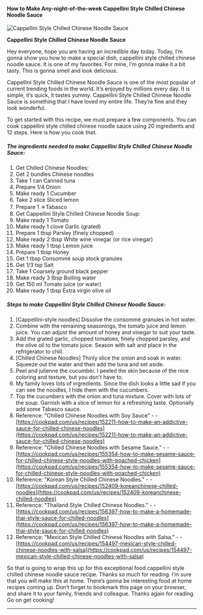             

#### How to Make Any-night-of-the-week Cappellini Style Chilled Chinese Noodle Sauce

![Cappellini Style Chilled Chinese Noodle Sauce](https://img-global.cpcdn.com/recipes/6561724875407360/751x532cq70/cappellini-style-chilled-chinese-noodle-sauce-recipe-main-photo.jpg)

**Cappellini Style Chilled Chinese Noodle Sauce**

Hey everyone, hope you are having an incredible day today. Today, I’m gonna show you how to make a special dish, cappellini style chilled chinese noodle sauce. It is one of my favorites. For mine, I’m gonna make it a bit tasty. This is gonna smell and look delicious.

Cappellini Style Chilled Chinese Noodle Sauce is one of the most popular of current trending foods in the world. It’s enjoyed by millions every day. It is simple, it’s quick, it tastes yummy. Cappellini Style Chilled Chinese Noodle Sauce is something that I have loved my entire life. They’re fine and they look wonderful.

To get started with this recipe, we must prepare a few components. You can cook cappellini style chilled chinese noodle sauce using 20 ingredients and 12 steps. Here is how you cook that.

##### The ingredients needed to make Cappellini Style Chilled Chinese Noodle Sauce:

1.  Get Chilled Chinese Noodles:
2.  Get 2 bundles Chinese noodles
3.  Take 1 can Canned tuna
4.  Prepare 1/4 Onion
5.  Make ready 1 Cucumber
6.  Take 2 slice Sliced lemon
7.  Prepare 1 ＊Tabasco
8.  Get Cappellini Style Chilled Chinese Noodle Soup:
9.  Make ready 1 Tomato
10.  Make ready 1 clove Garlic (grated)
11.  Prepare 1 tbsp Parsley (finely chopped)
12.  Make ready 2 tbsp White wine vinegar (or rice vinegar)
13.  Make ready 1 tbsp Lemon juice
14.  Prepare 1 tbsp Honey
15.  Get 1 tbsp Consommé soup stock granules
16.  Get 1/3 tsp Salt
17.  Take 1 Coarsely ground black pepper
18.  Make ready 3 tbsp Boiling water
19.  Get 150 ml Tomato juice (or water)
20.  Make ready 1 tbsp Extra virgin olive oil

##### Steps to make Cappellini Style Chilled Chinese Noodle Sauce:

1.  \[Cappellini-style noodles\] Dissolve the consommé granules in hot water.
2.  Combine with the remaining seasonings, the tomato juice and lemon juice. You can adjust the amount of honey and vinegar to suit your taste.
3.  Add the grated garlic, chopped tomatoes, finely chopped parsley, and the olive oil to the tomato juice. Season with salt and place in the refrigerator to chill.
4.  \[Chilled Chinese Noodles\] Thinly slice the onion and soak in water. Squeeze out the water and then add the tuna and set aside.
5.  Peel and julienne the cucumber. I peeled the skin because of the nice coloring and texture, but you don't have to.
6.  My family loves lots of ingredients. Since the dish looks a little sad if you can see the noodles, I hide them with the cucumbers.
7.  Top the cucumbers with the onion and tuna mixture. Cover with lots of the soup. Garnish with a slice of lemon for a refreshing taste. Optionally add some Tabasco sauce.
8.  Reference: "Chilled Chinese Noodles with Soy Sauce" - - [https://cookpad.com/us/recipes/152211-how-to-make-an-addictive-sauce-for-chilled-chinese-noodles](https://cookpad.com/us/recipes/152211-how-to-make-an-addictive-sauce-for-chilled-chinese-noodles)
9.  Reference: "Chilled Chinese Noodles with Sesame Sauce." - - [https://cookpad.com/us/recipes/155354-how-to-make-sesame-sauce-for-chilled-chinese-style-noodles-with-poached-chicken](https://cookpad.com/us/recipes/155354-how-to-make-sesame-sauce-for-chilled-chinese-style-noodles-with-poached-chicken)
10.  Reference: "Korean Style Chilled Chinese Noodles." - - [https://cookpad.com/us/recipes/152409-koreanchinese-chilled-noodles](https://cookpad.com/us/recipes/152409-koreanchinese-chilled-noodles)
11.  Reference: "Thailand Style Chilled Chinese Noodles." - - [https://cookpad.com/us/recipes/156397-how-to-make-a-homemade-thai-style-sauce-for-chilled-noodles](https://cookpad.com/us/recipes/156397-how-to-make-a-homemade-thai-style-sauce-for-chilled-noodles)
12.  Reference: "Mexican Style Chilled Chinese Noodles with Salsa." - - [https://cookpad.com/us/recipes/154497-mexican-style-chilled-chinese-noodles-with-salsa](https://cookpad.com/us/recipes/154497-mexican-style-chilled-chinese-noodles-with-salsa)

So that is going to wrap this up for this exceptional food cappellini style chilled chinese noodle sauce recipe. Thanks so much for reading. I’m sure that you will make this at home. There’s gonna be interesting food at home recipes coming up. Don’t forget to bookmark this page on your browser, and share it to your family, friends and colleague. Thanks again for reading. Go on get cooking!

* * *